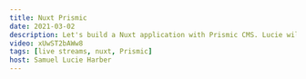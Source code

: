 ```yaml
---
title: Nuxt Prismic
date: 2021-03-02
description: Let's build a Nuxt application with Prismic CMS. Lucie will teach me everything I need to know so I can easily build a Nuxt site with my content coming from Prismic.
video: xUwST2bAWw8
tags: [live streams, nuxt, Prismic]
host: Samuel Lucie Harber
---
```

